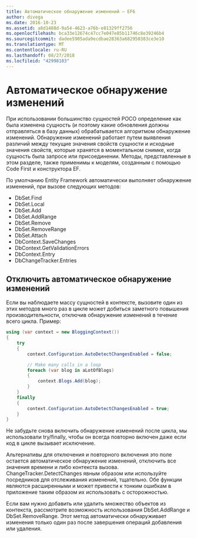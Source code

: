 ```yaml
---
title: Автоматическое обнаружение изменений — EF6
author: divega
ms.date: 2016-10-23
ms.assetid: a8d1488d-9a54-4623-a76b-e81329ff2756
ms.openlocfilehash: bca33e12674c47cc7e047e85b11746c8e39246b4
ms.sourcegitcommit: dadee5905ada9ecdbae28363a682950383ce3e10
ms.translationtype: MT
ms.contentlocale: ru-RU
ms.lasthandoff: 08/27/2018
ms.locfileid: "42998103"
---
```

# <a name="automatic-detect-changes"></a>Автоматическое обнаружение изменений
При использовании большинство сущностей POCO определение как была изменена сущность (и поэтому какие обновления должны отправляться в базу данных) обрабатывается алгоритмом обнаружение изменений. Обнаружение изменений работает путем выявления различий между текущие значения свойств сущности и исходные значения свойств, которые хранятся в моментальном снимке, когда сущность была запросе или присоединении. Методы, представленные в этом разделе, также применимы к моделям, созданным с помощью Code First и конструктора EF.  

По умолчанию Entity Framework автоматически выполняет обнаружение изменений, при вызове следующих методов:  

- DbSet.Find  
- DbSet.Local  
- DbSet.Add  
- DbSet.AddRange
- DbSet.Remove  
- DbSet.RemoveRange
- DbSet.Attach  
- DbContext.SaveChanges  
- DbContext.GetValidationErrors  
- DbContext.Entry  
- DbChangeTracker.Entries  

## <a name="disabling-automatic-detection-of-changes"></a>Отключить автоматическое обнаружение изменений  

Если вы наблюдаете массу сущностей в контексте, вызовите один из этих методов много раз в цикле может добиться заметного повышения производительности, отключив обнаружение изменений в течение всего цикла. Пример:  

``` csharp
using (var context = new BloggingContext())
{
    try
    {
        context.Configuration.AutoDetectChangesEnabled = false;

        // Make many calls in a loop
        foreach (var blog in aLotOfBlogs)
        {
            context.Blogs.Add(blog);
        }
    }
    finally
    {
        context.Configuration.AutoDetectChangesEnabled = true;
    }
}
```  

Не забудьте снова включить обнаружение изменений после цикла, мы использовали try/finally, чтобы он всегда повторно включен даже если код в цикле вызывает исключение.  

Альтернативы для отключения и повторного включения это поле остается автоматическое обнаружение изменений, отключить все значения времени и либо контекста вызова. ChangeTracker.DetectChanges явным образом или используйте посредников для отслеживания изменений, тщательно. Обе функции являются расширенными и может привести к тонким ошибкам в приложение таким образом их использовать с осторожностью.  

Если вам нужно добавить или удалить множество объектов из контекста, рассмотрите возможность использования DbSet.AddRange и DbSet.RemoveRange. Этот метод автоматически обнаруживает изменения только один раз после завершения операций добавления или удаления. 
